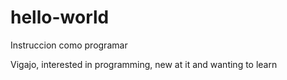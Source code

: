 # hello-world
Instruccion como programar

Vigajo, interested in programming, new at it and wanting to learn
